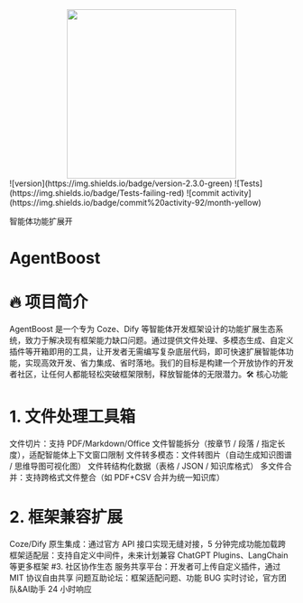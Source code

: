 
<img src="https://github.com/user-attachments/assets/a6ab4375-580a-4ae3-a8f6-0fd9cd856872" width="300" style="display: block; margin: 0 auto;">
![version](https://img.shields.io/badge/version-2.3.0-green)
![Tests](https://img.shields.io/badge/Tests-failing-red)
![commit activity](https://img.shields.io/badge/commit%20activity-92/month-yellow)

智能体功能扩展开
# AgentBoost
# 🔥 项目简介​
AgentBoost 是一个专为 Coze、Dify 等智能体开发框架设计的功能扩展生态系统，致力于解决现有框架能力缺口问题。通过提供文件处理、多模态生成、自定义插件等开箱即用的工具，让开发者无需编写复杂底层代码，即可快速扩展智能体功能，实现高效开发、省力集成、省时落地。我们的目标是构建一个开放协作的开发者社区，让任何人都能轻松突破框架限制，释放智能体的无限潜力。​
🛠️ 核心功能​
# 1. 文件处理工具箱​
文件切片：支持 PDF/Markdown/Office 文件智能拆分（按章节 / 段落 / 指定长度），适配智能体上下文窗口限制​
文件转多模态：​
文件转图片（自动生成知识图谱 / 思维导图可视化图）​
文件转结构化数据（表格 / JSON / 知识库格式）​
多文件合并：支持跨格式文件整合（如 PDF+CSV 合并为统一知识库）​
# 2. 框架兼容扩展​
Coze/Dify 原生集成：通过官方 API 接口实现无缝对接，5 分钟完成功能加载​
跨框架适配层：支持自定义中间件，未来计划兼容 ChatGPT Plugins、LangChain 等更多框架​
#3. 社区协作生态​
服务共享平台：开发者可上传自定义插件，通过 MIT 协议自由共享​
问题互助论坛：框架适配问题、功能 BUG 实时讨论，官方团队&AI助手 24 小时响应
